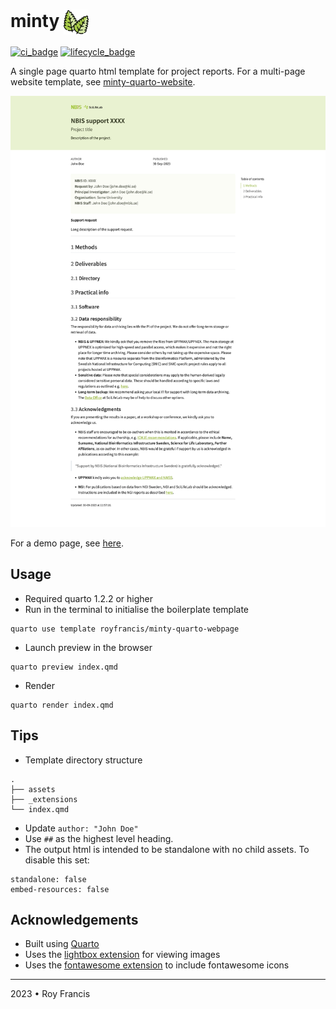 # minty <span><a href="https://github.com/royfrancis/minty-quarto-webpage"><img src="minty.png" style="height:40px;vertical-align:middle;"></a></span> 

[![ci_badge](https://github.com/royfrancis/minty-quarto-webpage/workflows/deploy/badge.svg)](https://github.com/royfrancis/minty-quarto-webpage/actions?workflow=deploy)    [![lifecycle_badge](https://lifecycle.r-lib.org/articles/figures/lifecycle-experimental.svg)](https://lifecycle.r-lib.org/articles/stages.html#experimental)

A single page quarto html template for project reports. For a multi-page website template, see [minty-quarto-website](https://github.com/royfrancis/minty-quarto-website).

![](preview.png)

For a demo page, see [here](http://royfrancis.github.io/minty-quarto-webpage).

## Usage

- Required quarto 1.2.2 or higher
- Run in the terminal to initialise the boilerplate template

```
quarto use template royfrancis/minty-quarto-webpage
```

- Launch preview in the browser

```
quarto preview index.qmd
```

- Render

```
quarto render index.qmd
```

## Tips

- Template directory structure

```
.
├── assets
├── _extensions
└── index.qmd
```

- Update `author: "John Doe"`
- Use `##` as the highest level heading.
- The output html is intended to be standalone with no child assets. To disable this set:

```
standalone: false
embed-resources: false
```

## Acknowledgements

- Built using [Quarto](https://quarto.org/)
- Uses the [lightbox extension](https://github.com/quarto-ext/lightbox) for viewing images
- Uses the [fontawesome extension](https://github.com/quarto-ext/fontawesome) to include fontawesome icons

---

2023 • Roy Francis